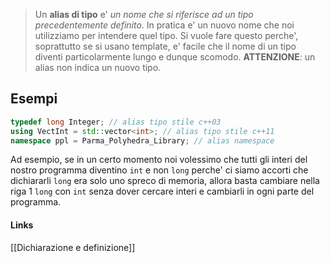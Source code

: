 >Un **alias di tipo** e' *un nome che si riferisce ad un tipo precedentemente definito*. In pratica e' un nuovo nome che noi utilizziamo per intendere quel tipo. Si vuole fare questo perche', soprattutto se si usano template, e' facile che il nome di un tipo diventi particolarmente lungo e dunque scomodo. **ATTENZIONE**: un alias non indica un nuovo tipo.

## Esempi
```cpp
typedef long Integer; // alias tipo stile c++03
using VectInt = std::vector<int>; // alias tipo stile c++11
namespace ppl = Parma_Polyhedra_Library; // alias namespace
```
Ad esempio, se in un certo momento noi volessimo che tutti gli interi del nostro programma diventino `int` e non `long` perche' ci siamo accorti che dichiararli `long` era solo uno spreco di memoria, allora basta cambiare nella riga 1 `long` con `int` senza dover cercare interi e cambiarli in ogni parte del programma. 

#### Links
[[Dichiarazione e definizione]]